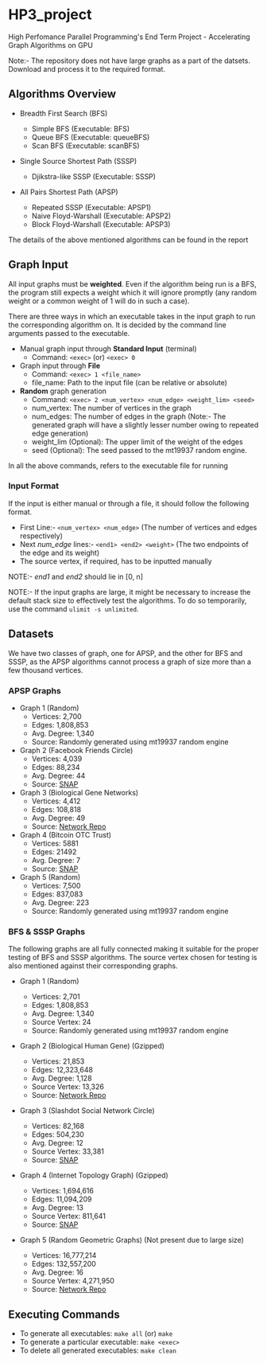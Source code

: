 # HP3_project
High Perfomance Parallel Programming's End Term Project - Accelerating Graph Algorithms on GPU

Note:- The repository does not have large graphs as a part of the datsets. Download and process it to the required format.

## Algorithms Overview
- Breadth First Search (BFS)
  - Simple BFS (Executable: BFS)
  - Queue BFS (Executable: queueBFS)
  - Scan BFS (Executable: scanBFS)

- Single Source Shortest Path (SSSP)
  - Djikstra-like SSSP (Executable: SSSP)

- All Pairs Shortest Path (APSP)
  - Repeated SSSP (Executable: APSP1)
  - Naive Floyd-Warshall (Executable: APSP2)
  - Block Floyd-Warshall (Executable: APSP3)

The details of the above mentioned algorithms can be found in the report

## Graph Input

All input graphs must be **weighted**. Even if the algorithm being run is a BFS, the program still expects a weight which it will ignore promptly (any random weight or a common weight of 1 will do in such a case). 

There are three ways in which an executable takes in the input graph to run the corresponding algorithm on. It is decided by the command line arguments passed to the executable.

- Manual graph input through **Standard Input** (terminal)
  - Command: `<exec>`  (or) `<exec> 0`
- Graph input through **File**
  - Command: `<exec> 1 <file_name>`
  - file_name: Path to the input file (can be relative or absolute)
- **Random** graph generation
  - Command: `<exec> 2 <num_vertex> <num_edge> <weight_lim> <seed>` 
  - num_vertex: The number of vertices in the graph
  - num_edges: The number of edges in the graph (Note:- The generated graph will have a slightly lesser number owing to repeated edge generation)
  - weight_lim (Optional): The upper limit of the weight of the edges
  - seed (Optional): The seed passed to the mt19937 random engine.

In all the above commands, <exec> refers to the executable file for running

### Input Format

If the input is either manual or through a file, it should follow the following format.

- First Line:- `<num_vertex> <num_edge>` (The number of vertices and edges respectively)
- Next *num_edge* lines:- `<end1> <end2> <weight>` (The two endpoints of the edge and its weight)
- The source vertex, if required, has to be inputted manually

NOTE:- *end1* and *end2* should lie in [0, n]

NOTE:- If the input graphs are large, it might be necessary to increase the default stack size to effectively test the algorithms. To do so temporarily, use the command `ulimit -s unlimited`.

## Datasets

We have two classes of graph, one for APSP, and the other for BFS and SSSP, as the APSP algorithms cannot process a graph of size more than a few thousand vertices.

### APSP Graphs
- Graph 1 (Random)
  - Vertices: 2,700
  - Edges: 1,808,853
  - Avg. Degree: 1,340
  - Source: Randomly generated using mt19937 random engine
- Graph 2 (Facebook Friends Circle)
  - Vertices: 4,039
  - Edges: 88,234
  - Avg. Degree: 44
  - Source: [SNAP](https://snap.stanford.edu/data/ego-Facebook.html)
- Graph 3 (Biological Gene Networks)
  - Vertices: 4,412
  - Edges: 108,818
  - Avg. Degree: 49
  - Source: [Network Repo](http://networkrepository.com/bio-HS-CX.php)
- Graph 4 (Bitcoin OTC Trust)
  - Vertices: 5881
  - Edges: 21492
  - Avg. Degree: 7
  - Source: [SNAP](https://snap.stanford.edu/data/soc-sign-bitcoin-otc.html)
- Graph 5 (Random)
  - Vertices: 7,500
  - Edges: 837,083
  - Avg. Degree: 223
  - Source: Randomly generated using mt19937 random engine

### BFS & SSSP Graphs

The following graphs are all fully connected making it suitable for the proper testing of BFS and SSSP algorithms. The source vertex chosen for testing is also mentioned against their corresponding graphs.

- Graph 1 (Random)
  - Vertices: 2,701
  - Edges: 1,808,853
  - Avg. Degree: 1,340
  - Source Vertex: 24
  - Source: Randomly generated using mt19937 random engine
  
- Graph 2 (Biological Human Gene) (Gzipped)
  - Vertices: 21,853
  - Edges: 12,323,648
  - Avg. Degree: 1,128
  - Source Vertex: 13,326
  - Source: [Network Repo](http://networkrepository.com/bio-human-gene1.php)
  
- Graph 3 (Slashdot Social Network Circle)
  - Vertices: 82,168
  - Edges: 504,230
  - Avg. Degree: 12
  - Source Vertex: 33,381
  - Source: [SNAP](https://snap.stanford.edu/data/soc-Slashdot0902.html)
  
- Graph 4 (Internet Topology Graph) (Gzipped)
  - Vertices: 1,694,616
  - Edges: 11,094,209
  - Avg. Degree: 13
  - Source Vertex: 811,641
  - Source: [SNAP](https://snap.stanford.edu/data/as-Skitter.html)
  
- Graph 5 (Random Geometric Graphs) (Not present due to large size)
  - Vertices: 16,777,214
  - Edges: 132,557,200
  - Avg. Degree: 16
  - Source Vertex: 4,271,950
  - Source: [Network Repo](http://networkrepository.com/rgg-n-2-24-s0.php)

## Executing Commands
  - To generate all executables: `make all` (or) `make`
  - To generate a particular executable: `make <exec>` 
  - To delete all generated executables: `make clean`
